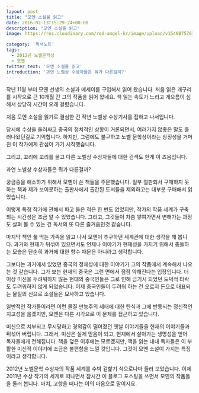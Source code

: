 ```yaml
---
layout: post
title: "모옌 소설을 읽고"
date: 2016-02-13T15:29:24+00:00
description: "모옌 소설을 읽고"
image: https://res.cloudinary.com/red-angel-kr/image/upload/v1540875761/blog_img/etc.jpg

category: '독서노트'  
tags: 
  - 2012년 노벨문학상
  - 모옌
twitter_text: '모옌 소설을 읽고'
introduction: '과연 노벨상 수상자들은 뭐가 다른걸까?'
---
```


작년 11월 부터 모옌 선생의 소설과 에세이를 구입해서 읽어 왔습니다. 처음 읽은 개구리를 시작으로 근 10개월 간 그의 작품을 읽어 왔네요. 책 읽는 속도가 느리고 게으름이 심해서 상당히 시간이 오래 걸렸습니다.

처음 모옌 소설을 읽기로 결심한 건 작년 노벨상 수상기사를 접하고 나서입니다. 

당시에 수상을 둘러싸고 중국의 정치적인 상황이 거론되면서, 여러가지 않좋은 말도 흘러나왔던걸로 기억합니다. 하지만, 그럼에도 불구하고 노벨 문학상이라는 상징성을 거머진 이 작가에게 관심이 가기 시작했습니다.
  
그리고, 꼬리에 꼬리를 물고 다른 노벨상 수상자들에 대한 검색도 한게 이 즈음입니다.

과연 노벨상 수상자들은 뭐가 다른걸까?

궁금증을 해소하기 위해서 모옌이 쓴 책들을 주문했습니다. 일부 절판되서 구매하지 못하는 책과 제가 보이콧하는 출판사에서 출간된 도서들을 제외하고는 대부분 구매해서 읽었습니다.

이렇게 특정 작가에 관해서 파고 들은 적은 한 번도 없었지만, 작가의 작품 세계가 구축되는 시간성은 조금 알 수 있었습니다. 그리고, 그것들이 차츰 쌓여가면서 변해가는 과정도 살펴 볼 수 있는 건 독서의 또 다른 즐거움인것 같습니다.

마지막 책인 풀 먹는 가족을 읽고 나서 모옌이 추구하던 세계관에 대한 생각을 해 봅니다. 과거와 현재가 뒤섞여 있으면서도 언제나 이야기가 현재성을 가지기 위해서 충돌하는 모습은 단순히 과거에 대한 향수 때문은 아니라고 생각합니다.

그보다는 과거에서 있었던 중국의 정체성에 대한 이야기가 그의 작품에서 계속해서 나오는 것 같습니다. 그가 보는 현재의 중국은 그런 면에서 점점 약해진다는 입장입니다. 더 이상 미신을 두려워하지 않는 현대의 중국인들은 그로 인해 금기시 되었던 도덕적 타락도 두려워하지 않게 되었습니다. 이제 중국인들이 두려워 하는 건 오로지 돈으로 대표되는 물질의 신으로 소설들은 묘사하고 있습니다.

일반적인 작가들이라면 이런 물질 만능주의 세태에 대한 탄식과 그에 반동되는 정신적인 지고성을 읊겠지만, 모옌은 다른 시각으로 이 문제를 접근하고 있습니다.

미신으로 치부되고 무시당하고 경외감이 떨어졌던 옛날 이야기들을 현재의 이야기들과 뒤섞어 버립니다. 그래서, 미신은 실제 믿음이 되고, 현재에서 살아가는 생명성을 얻어 독자들에게 전해집니다. 책을 덮은 이후에는 모르겠지만, 책을 읽는 내내 독자들은 이 부활한 미신적 이야기에 조금은 불편함을 느낄 것입니다. 그것이 모옌 소설이 가지는 특징이라고 생각합니다.

2012년 노벨문학 수상자의 작품 세계를 수박 겉핥기 식으로나마 둘러 보았습니다. 이제 2011년 수상 작가의 세게로 떠나면서 잠시간 이 블로그 포스팅을 쓰면서 모옌의 작품들을 둘러 봅니다. 마치, 고향을 떠나는 이의 마음으로 말이지요.